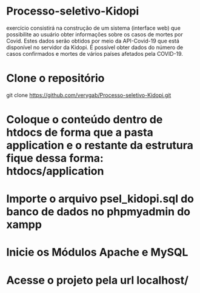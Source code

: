 # Processo-seletivo-Kidopi
 exercício consistirá na construção de um sistema (interface web) que possibilite ao usuário obter informações sobre os casos de mortes por Covid. Estes dados serão obtidos por meio da API-Covid-19 que está disponível no servidor da Kidopi. É possível obter dados do número de casos confirmados e mortes de vários países afetados pela COVID-19.

# Clone o repositório
git clone https://github.com/verygab/Processo-seletivo-Kidopi.git
# Coloque o conteúdo dentro de htdocs de forma que a pasta application e o restante da estrutura fique dessa forma: htdocs/application
# Importe o arquivo psel_kidopi.sql do banco de dados no phpmyadmin do xampp 
# Inicie os Módulos Apache e MySQL
# Acesse o projeto pela url localhost/
